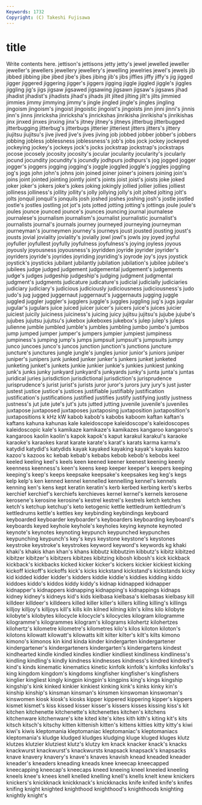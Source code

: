 ```yaml
---
Keywords: 1732 
Copyright: (C) Takeshi Fujisawa
---
```


# title

Write contents here.
 jettison's jettisons jetty jetty's jewel jewelled jeweller
jeweller's jewellers jewellery jewellery's jewelling jewelries jewel's jewels jib jibbed
jibbing jibe jibed jibe's jibes jibing jib's jibs jiffies jiffy
jiffy's jig jigged jigger jiggered jiggering jigger's jiggers jigging jiggle
jiggled jiggle's jiggles jiggling jig's jigs jigsaw jigsawed jigsawing jigsawn
jigsaw's jigsaws jihad jihadist jihadist's jihadists jihad's jihads jilt jilted
jilting jilt's jilts jimmied jimmies jimmy jimmying jimmy's jingle jingled
jingle's jingles jingling jingoism jingoism's jingoist jingoistic jingoist's jingoists jinn
jinni jinni's jinnis jinn's jinns jinricksha jinricksha's jinrickshas jinrikisha jinrikisha's
jinrikishas jinx jinxed jinxes jinxing jinx's jitney jitney's jitneys jitterbug
jitterbugged jitterbugging jitterbug's jitterbugs jitterier jitteriest jitters jitters's jittery jiujitsu
jiujitsu's jive jived jive's jives jiving job jobbed jobber jobber's
jobbers jobbing jobless joblessness joblessness's job's jobs jock jockey jockeyed
jockeying jockey's jockeys jock's jocks jockstrap jockstrap's jockstraps jocose jocosely
jocosity jocosity's jocular jocularity jocularity's jocularly jocund jocundity jocundity's jocundly
jodhpurs jodhpurs's jog jogged jogger jogger's joggers jogging jogging's joggle
joggled joggle's joggles joggling jog's jogs john john's johns join
joined joiner joiner's joiners joining join's joins joint jointed jointing
jointly joint's joints joist joist's joists joke joked joker joker's
jokers joke's jokes joking jokingly jollied jollier jollies jolliest jolliness
jolliness's jollity jollity's jolly jollying jolly's jolt jolted jolting jolt's
jolts jonquil jonquil's jonquils josh joshed joshes joshing josh's jostle
jostled jostle's jostles jostling jot jot's jots jotted jotting jotting's
jottings joule joule's joules jounce jounced jounce's jounces jouncing journal
journalese journalese's journalism journalism's journalist journalistic journalist's journalists journal's journals
journey journeyed journeying journeyman journeyman's journeymen journey's journeys joust jousted
jousting joust's jousts jovial joviality joviality's jovially jowl jowl's jowls
joy joyed joyful joyfuller joyfullest joyfully joyfulness joyfulness's joying joyless
joyous joyously joyousness joyousness's joyridden joyride joyrider joyrider's joyriders joyride's
joyrides joyriding joyriding's joyrode joy's joys joystick joystick's joysticks jubilant
jubilantly jubilation jubilation's jubilee jubilee's jubilees judge judged judgement judgemental
judgement's judgements judge's judges judgeship judgeship's judging judgment judgmental judgment's
judgments judicature judicature's judicial judicially judiciaries judiciary judiciary's judicious judiciously
judiciousness judiciousness's judo judo's jug jugged juggernaut juggernaut's juggernauts jugging
juggle juggled juggler juggler's jugglers juggle's juggles juggling jug's jugs
jugular jugular's jugulars juice juiced juicer juicer's juicers juice's juices
juicier juiciest juicily juiciness juiciness's juicing juicy jujitsu jujitsu's jujube
jujube's jujubes jujutsu jujutsu's jukebox jukeboxes jukebox's julep julep's juleps
julienne jumble jumbled jumble's jumbles jumbling jumbo jumbo's jumbos jump
jumped jumper jumper's jumpers jumpier jumpiest jumpiness jumpiness's jumping jump's
jumps jumpsuit jumpsuit's jumpsuits jumpy junco juncoes junco's juncos junction
junction's junctions juncture juncture's junctures jungle jungle's jungles junior junior's
juniors juniper juniper's junipers junk junked junker junker's junkers junket
junketed junketing junket's junkets junkie junkier junkie's junkies junkiest junking
junk's junks junky junkyard junkyard's junkyards junky's junta junta's juntas
juridical juries jurisdiction jurisdictional jurisdiction's jurisprudence jurisprudence's jurist jurist's jurists
juror juror's jurors jury jury's just juster justest justice justice's
justices justifiable justifiably justification justification's justifications justified justifies justify justifying
justly justness justness's jut jute jute's jut's juts jutted jutting
juvenile juvenile's juveniles juxtapose juxtaposed juxtaposes juxtaposing juxtaposition juxtaposition's juxtapositions
k kHz kW kabob kabob's kabobs kaboom kaftan kaftan's kaftans
kahuna kahunas kale kaleidoscope kaleidoscope's kaleidoscopes kaleidoscopic kale's kamikaze kamikaze's
kamikazes kangaroo kangaroo's kangaroos kaolin kaolin's kapok kapok's kaput karakul
karakul's karaoke karaoke's karaokes karat karate karate's karat's karats karma
karma's katydid katydid's katydids kayak kayaked kayaking kayak's kayaks kazoo
kazoo's kazoos kc kebab kebab's kebabs kebob kebob's kebobs keel
keeled keeling keel's keels keen keened keener keenest keening keenly
keenness keenness's keen's keens keep keeper keeper's keepers keeping keeping's
keep's keeps keepsake keepsake's keepsakes keg keg's kegs kelp kelp's
ken kenned kennel kennelled kennelling kennel's kennels kenning ken's kens
kept keratin keratin's kerb kerbed kerbing kerb's kerbs kerchief kerchief's
kerchiefs kerchieves kernel kernel's kernels kerosene kerosene's kerosine kerosine's kestrel
kestrel's kestrels ketch ketches ketch's ketchup ketchup's keto ketogenic kettle
kettledrum kettledrum's kettledrums kettle's kettles key keybinding keybindings keyboard keyboarded
keyboarder keyboarder's keyboarders keyboarding keyboard's keyboards keyed keyhole keyhole's keyholes
keying keynote keynoted keynote's keynotes keynoting keypunch keypunched keypunches keypunching
keypunch's key's keys keystone keystone's keystones keystroke keystroke's keystrokes keyword
keyword's keywords kg khaki khaki's khakis khan khan's khans kibbutz
kibbutzim kibbutz's kibitz kibitzed kibitzer kibitzer's kibitzers kibitzes kibitzing kibosh
kibosh's kick kickback kickback's kickbacks kicked kicker kicker's kickers kickier
kickiest kicking kickoff kickoff's kickoffs kick's kicks kickstand kickstand's kickstands
kicky kid kidded kidder kidder's kidders kiddie kiddie's kiddies kidding
kiddo kiddoes kiddo's kiddos kiddy kiddy's kidnap kidnapped kidnapper kidnapper's
kidnappers kidnapping kidnapping's kidnappings kidnaps kidney kidney's kidneys kid's kids
kielbasa kielbasa's kielbasas kielbasy kill killdeer killdeer's killdeers killed killer
killer's killers killing killing's killings killjoy killjoy's killjoys kill's kills
kiln kilned kilning kiln's kilns kilo kilobyte kilobyte's kilobytes kilocycle
kilocycle's kilocycles kilogram kilogramme kilogramme's kilogrammes kilogram's kilograms kilohertz kilohertzes
kilohertz's kilometre kilometre's kilometres kilo's kilos kiloton kiloton's kilotons kilowatt
kilowatt's kilowatts kilt kilter kilter's kilt's kilts kimono kimono's kimonos
kin kind kinda kinder kindergarten kindergartener kindergartener's kindergarteners kindergarten's kindergartens
kindest kindhearted kindle kindled kindles kindlier kindliest kindliness kindliness's kindling
kindling's kindly kindness kindnesses kindness's kindred kindred's kind's kinds kinematic
kinematics kinetic kinfolk kinfolk's kinfolks kinfolks's king kingdom kingdom's kingdoms
kingfisher kingfisher's kingfishers kinglier kingliest kingly kingpin kingpin's kingpins king's
kings kingship kingship's kink kinked kinkier kinkiest kinking kink's kinks
kinky kin's kinship kinship's kinsman kinsman's kinsmen kinswoman kinswoman's kinswomen
kiosk kiosk's kiosks kipper kippered kippering kipper's kippers kismet kismet's
kiss kissed kisser kisser's kissers kisses kissing kiss's kit kitchen
kitchenette kitchenette's kitchenettes kitchen's kitchens kitchenware kitchenware's kite kited kite's
kites kith kith's kiting kit's kits kitsch kitsch's kitschy kitten
kittenish kitten's kittens kitties kitty kitty's kiwi kiwi's kiwis kleptomania
kleptomaniac kleptomaniac's kleptomaniacs kleptomania's kludge kludged kludges kludging kluge kluged
kluges klutz klutzes klutzier klutziest klutz's klutzy km knack knacker
knack's knacks knackwurst knackwurst's knackwursts knapsack knapsack's knapsacks knave knavery
knavery's knave's knaves knavish knead kneaded kneader kneader's kneaders kneading
kneads knee kneecap kneecapped kneecapping kneecap's kneecaps kneed kneeing kneel
kneeled kneeling kneels knee's knees knell knelled knelling knell's knells
knelt knew knickers knickers's knickknack knickknack's knickknacks knife knifed knife's
knifes knifing knight knighted knighthood knighthood's knighthoods knighting knightly knight's
